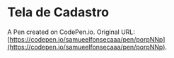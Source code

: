 # Tela de Cadastro

A Pen created on CodePen.io. Original URL: [https://codepen.io/samueelfonsecaaa/pen/porpNNp](https://codepen.io/samueelfonsecaaa/pen/porpNNp).


